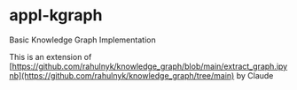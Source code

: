 # appl-kgraph
Basic Knowledge Graph Implementation

This is an extension of [https://github.com/rahulnyk/knowledge_graph/blob/main/extract_graph.ipynb](https://github.com/rahulnyk/knowledge_graph/tree/main) by Claude
